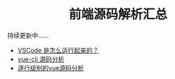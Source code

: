 <h1 align="center">前端源码解析汇总</h1>


持续更新中……


* [VSCode 是怎么运行起来的？](https://www.barretlee.com/blog/2019/08/03/vscode-source-code-reading-notes/)
* [vue-cli 源码分析](https://github.com/KuangPF/vue-cli-analysis)
* [逐行级别的vue源码分析](https://github.com/HcySunYang/vue-design)




